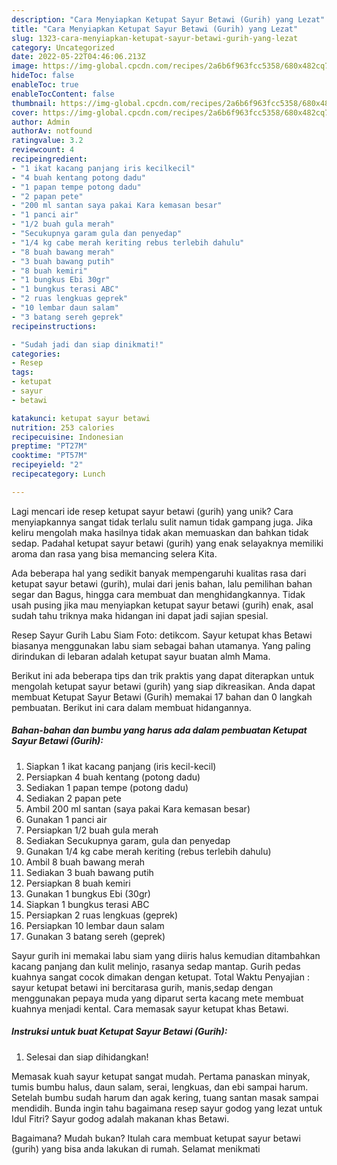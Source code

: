 ```yaml
---
description: "Cara Menyiapkan Ketupat Sayur Betawi (Gurih) yang Lezat"
title: "Cara Menyiapkan Ketupat Sayur Betawi (Gurih) yang Lezat"
slug: 1323-cara-menyiapkan-ketupat-sayur-betawi-gurih-yang-lezat
category: Uncategorized
date: 2022-05-22T04:46:06.213Z
image: https://img-global.cpcdn.com/recipes/2a6b6f963fcc5358/680x482cq70/ketupat-sayur-betawi-gurih-foto-resep-utama.jpg
hideToc: false
enableToc: true
enableTocContent: false
thumbnail: https://img-global.cpcdn.com/recipes/2a6b6f963fcc5358/680x482cq70/ketupat-sayur-betawi-gurih-foto-resep-utama.jpg
cover: https://img-global.cpcdn.com/recipes/2a6b6f963fcc5358/680x482cq70/ketupat-sayur-betawi-gurih-foto-resep-utama.jpg
author: Admin
authorAv: notfound
ratingvalue: 3.2
reviewcount: 4
recipeingredient:
- "1 ikat kacang panjang iris kecilkecil"
- "4 buah kentang potong dadu"
- "1 papan tempe potong dadu"
- "2 papan pete"
- "200 ml santan saya pakai Kara kemasan besar"
- "1 panci air"
- "1/2 buah gula merah"
- "Secukupnya garam gula dan penyedap"
- "1/4 kg cabe merah keriting rebus terlebih dahulu"
- "8 buah bawang merah"
- "3 buah bawang putih"
- "8 buah kemiri"
- "1 bungkus Ebi 30gr"
- "1 bungkus terasi ABC"
- "2 ruas lengkuas geprek"
- "10 lembar daun salam"
- "3 batang sereh geprek"
recipeinstructions:

- "Sudah jadi dan siap dinikmati!"
categories:
- Resep
tags:
- ketupat
- sayur
- betawi

katakunci: ketupat sayur betawi 
nutrition: 253 calories
recipecuisine: Indonesian
preptime: "PT27M"
cooktime: "PT57M"
recipeyield: "2"
recipecategory: Lunch

---
```





Lagi mencari ide resep ketupat sayur betawi (gurih) yang unik? Cara menyiapkannya sangat tidak terlalu sulit namun tidak gampang juga. Jika keliru mengolah maka hasilnya tidak akan memuaskan dan bahkan tidak sedap. Padahal ketupat sayur betawi (gurih) yang enak selayaknya memiliki aroma dan rasa yang bisa memancing selera Kita.





Ada beberapa hal yang sedikit banyak mempengaruhi kualitas rasa dari ketupat sayur betawi (gurih), mulai dari jenis bahan, lalu pemilihan bahan segar dan Bagus, hingga cara membuat dan menghidangkannya. Tidak usah pusing jika mau menyiapkan ketupat sayur betawi (gurih) enak,      asal sudah tahu triknya maka hidangan ini dapat jadi sajian spesial.














Resep Sayur Gurih Labu Siam Foto: detikcom. Sayur ketupat khas Betawi biasanya menggunakan labu siam sebagai bahan utamanya. Yang paling dirindukan di lebaran adalah ketupat sayur buatan almh Mama.






Berikut ini ada beberapa tips dan trik praktis yang dapat diterapkan untuk mengolah ketupat sayur betawi (gurih) yang siap dikreasikan. Anda dapat membuat Ketupat Sayur Betawi (Gurih) memakai 17 bahan dan 0 langkah pembuatan. Berikut ini cara dalam membuat hidangannya.

<!--inarticleads1-->

##### Bahan-bahan dan bumbu yang harus ada dalam pembuatan Ketupat Sayur Betawi (Gurih):

1. Siapkan 1 ikat kacang panjang (iris kecil-kecil)
1. Persiapkan 4 buah kentang (potong dadu)
1. Sediakan 1 papan tempe (potong dadu)
1. Sediakan 2 papan pete
1. Ambil 200 ml santan (saya pakai Kara kemasan besar)
1. Gunakan 1 panci air
1. Persiapkan 1/2 buah gula merah
1. Sediakan Secukupnya garam, gula dan penyedap
1. Gunakan 1/4 kg cabe merah keriting (rebus terlebih dahulu)
1. Ambil 8 buah bawang merah
1. Sediakan 3 buah bawang putih
1. Persiapkan 8 buah kemiri
1. Gunakan 1 bungkus Ebi (30gr)
1. Siapkan 1 bungkus terasi ABC
1. Persiapkan 2 ruas lengkuas (geprek)
1. Persiapkan 10 lembar daun salam
1. Gunakan 3 batang sereh (geprek)


Sayur gurih ini memakai labu siam yang diiris halus kemudian ditambahkan kacang panjang dan kulit melinjo, rasanya sedap mantap. Gurih pedas kuahnya sangat cocok dimakan dengan ketupat. Total Waktu Penyajian : sayur ketupat betawi ini bercitarasa gurih, manis,sedap dengan menggunakan pepaya muda yang diparut serta kacang mete membuat kuahnya menjadi kental. Cara memasak sayur ketupat khas Betawi. 

<!--inarticleads2-->

##### Instruksi untuk buat Ketupat Sayur Betawi (Gurih):


1. Selesai dan siap dihidangkan!

Memasak kuah sayur ketupat sangat mudah. Pertama panaskan minyak, tumis bumbu halus, daun salam, serai, lengkuas, dan ebi sampai harum. Setelah bumbu sudah harum dan agak kering, tuang santan masak sampai mendidih. Bunda ingin tahu bagaimana resep sayur godog yang lezat untuk Idul Fitri? Sayur godog adalah makanan khas Betawi. 

Bagaimana? Mudah bukan? Itulah cara membuat ketupat sayur betawi (gurih) yang bisa anda lakukan di rumah. Selamat menikmati
